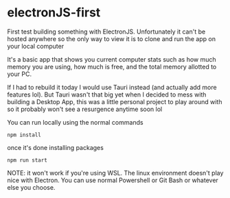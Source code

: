 # electronJS-first

First test building something with ElectronJS. Unfortunately it can't be hosted anywhere so the only way to view it is to clone and run the app on your local computer

It's a basic app that shows you current computer stats such as how much memory you are using, how much is free, and the total memory allotted to your PC. 

If I had to rebuild it today I would use Tauri instead (and actually add more features lol). But Tauri wasn't that big yet when I decided to mess with building a Desktop App, this was a little personal project to play around with so it probably won't see a resurgence anytime soon lol

You can run locally using the normal commands

<code>npm install</code>

once it's done installing packages

<code>npm run start</code>

NOTE: it won't work if you're using WSL. The linux environment doesn't play nice with Electron. You can use normal Powershell or Git Bash or whatever else you choose.
